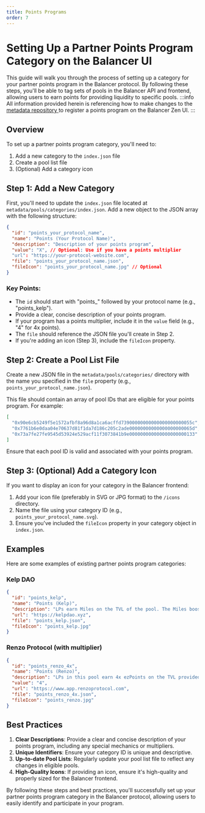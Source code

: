 ```yaml
---
title: Points Programs
order: 7
---
```


# Setting Up a Partner Points Program Category on the Balancer UI

This guide will walk you through the process of setting up a category for your partner points program in the Balancer protocol. By following these steps, you'll be able to tag sets of pools in the Balancer API and frontend, allowing users to earn points for providing liquidity to specific pools.
:::info
All information provided herein is referencing how to make changes to the [metadata repository ](https://github.com/balancer/metadata/) to register a points program on the Balancer Zen UI.
:::

## Overview

To set up a partner points program category, you'll need to:

1. Add a new category to the `index.json` file
2. Create a pool list file
3. (Optional) Add a category icon

## Step 1: Add a New Category

First, you'll need to update the `index.json` file located at `metadata/pools/categories/index.json`. Add a new object to the JSON array with the following structure:

```json
{
  "id": "points_your_protocol_name",
  "name": "Points (Your Protocol Name)",
  "description": "Description of your points program",
  "value": "X", // Optional: Use if you have a points multiplier
  "url": "https://your-protocol-website.com",
  "file": "points_your_protocol_name.json",
  "fileIcon": "points_your_protocol_name.jpg" // Optional
}
```

### Key Points:

- The `id` should start with "points_" followed by your protocol name (e.g., "points_kelp").
- Provide a clear, concise description of your points program.
- If your program has a points multiplier, include it in the `value` field (e.g., "4" for 4x points).
- The `file` should reference the JSON file you'll create in Step 2.
- If you're adding an icon (Step 3), include the `fileIcon` property.

## Step 2: Create a Pool List File

Create a new JSON file in the `metadata/pools/categories/` directory with the name you specified in the `file` property (e.g., `points_your_protocol_name.json`).

This file should contain an array of pool IDs that are eligible for your points program. For example:

```json
[
  "0x90e6cb5249f5e1572afbf8a96d8a1ca6acffd73900000000000000000000055c",
  "0x7761b6e0daa04e70637d81f1da7d186c205c2ade00000000000000000000065d",
  "0x73a7fe27fe9545d53924e529acf11f3073841b9e000000000000000000000133"
]
```

Ensure that each pool ID is valid and associated with your points program.

## Step 3: (Optional) Add a Category Icon

If you want to display an icon for your category in the Balancer frontend:

1. Add your icon file (preferably in SVG or JPG format) to the `/icons` directory.
2. Name the file using your category ID (e.g., `points_your_protocol_name.svg`).
3. Ensure you've included the `fileIcon` property in your category object in `index.json`.

## Examples

Here are some examples of existing partner points program categories:

### Kelp DAO

```json
{
  "id": "points_kelp",
  "name": "Points (Kelp)",
  "description": "LPs earn Miles on the TVL of the pool. The Miles boost increases rewards based on the total pool capital, not just rsETH. Your daily Kelp Miles value is calculated by multiplying the effective rsETH balance by 10,000 times the boost value. Your Miles are then distributed based on your share of the liquidity pool.",
  "url": "https://kelpdao.xyz",
  "file": "points_kelp.json",
  "fileIcon": "points_kelp.jpg"
}
```

### Renzo Protocol (with multiplier)

```json
{
  "id": "points_renzo_4x",
  "name": "Points (Renzo)",
  "description": "LPs in this pool earn 4x ezPoints on the TVL provided to the pool (wEth + ezEth)",
  "value": "4",
  "url": "https://www.app.renzoprotocol.com",
  "file": "points_renzo_4x.json",
  "fileIcon": "points_renzo.jpg"
}
```

## Best Practices

1. **Clear Descriptions**: Provide a clear and concise description of your points program, including any special mechanics or multipliers.
2. **Unique Identifiers**: Ensure your category ID is unique and descriptive.
3. **Up-to-date Pool Lists**: Regularly update your pool list file to reflect any changes in eligible pools.
4. **High-Quality Icons**: If providing an icon, ensure it's high-quality and properly sized for the Balancer frontend.

By following these steps and best practices, you'll successfully set up your partner points program category in the Balancer protocol, allowing users to easily identify and participate in your program.
